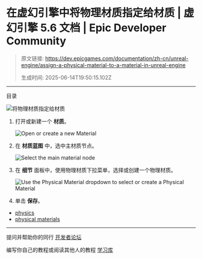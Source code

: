 # 在虚幻引擎中将物理材质指定给材质 | 虚幻引擎 5.6 文档 | Epic Developer Community

> 原文链接: https://dev.epicgames.com/documentation/zh-cn/unreal-engine/assign-a-physical-material-to-a-material-in-unreal-engine
> 
> 生成时间: 2025-06-14T19:50:15.102Z

---

目录

![将物理材质指定给材质](https://dev.epicgames.com/community/api/documentation/image/131715ec-3806-436a-929c-911125fb7727?resizing_type=fill&width=1920&height=335)

1.  打开或新建一个 **材质**。
    
    ![Open or create a new Material](https://d1iv7db44yhgxn.cloudfront.net/documentation/images/67adee5b-698d-4039-8f98-1a8457f432ad/select-material.png)
2.  在 **材质蓝图** 中，选中主材质节点。
    
    ![Select the main material node](https://d1iv7db44yhgxn.cloudfront.net/documentation/images/aa25fcf9-46a0-4558-a9f5-41cdf88530ae/physical-material-none.png)
3.  在 **细节** 面板中，使用物理材质下拉菜单，选择或创建一个物理材质。
    
    ![Use the Physical Material dropdown to select or create a Physical Material](https://d1iv7db44yhgxn.cloudfront.net/documentation/images/e1b7614c-74f6-471e-8581-7d82d7bbc3b4/physical-material-metal.png)
4.  单击 **保存**。
    

-   [physics](https://dev.epicgames.com/community/search?query=physics)
-   [physical materials](https://dev.epicgames.com/community/search?query=physical%20materials)

* * *

提问并帮助你的同行 [开发者论坛](https://forums.unrealengine.com/categories?tag=unreal-engine)

编写你自己的教程或阅读其他人的教程 [学习库](https://dev.epicgames.com/community/unreal-engine/learning)